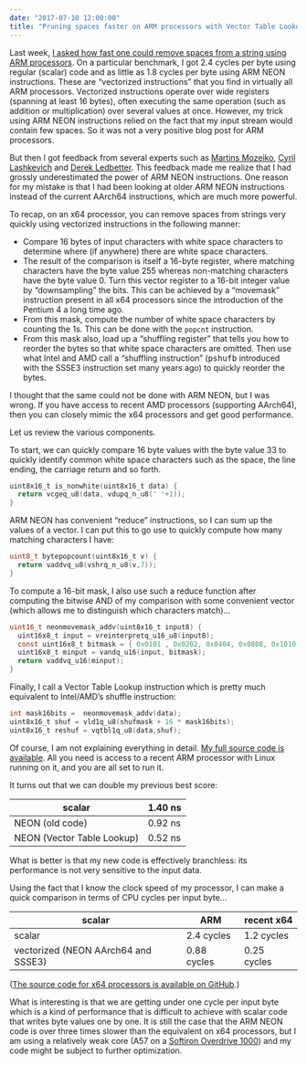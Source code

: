 ```yaml
---
date: "2017-07-10 12:00:00"
title: "Pruning spaces faster on ARM processors with Vector Table Lookups"
---
```




Last week, [I asked how fast one could remove spaces from a string using ARM processors](/lemire/blog/2017/07/03/pruning-spaces-from-strings-quickly-on-arm-processors/). On a particular benchmark, I got 2.4 cycles per byte using regular (scalar) code and as little as 1.8 cycles per byte using ARM NEON instructions. These are &ldquo;vectorized instructions&rdquo; that you find in virtually all ARM processors. Vectorized instructions operate over wide registers (spanning at least 16 bytes), often executing the same operation (such as addition or multiplication) over several values at once. However, my trick using ARM NEON instructions relied on the fact that my input stream would contain few spaces. So it was not a very positive blog post for ARM processors.

But then I got feedback from several experts such as [Martins Mozeiko](https://github.com/mmozeiko), [Cyril Lashkevich](https://speakerdeck.com/notorca) and [Derek Ledbetter](https://stackoverflow.com/users/25653/derek-ledbetter). This feedback made me realize that I had grossly underestimated the power of ARM NEON instructions. One reason for my mistake is that I had been looking at older ARM NEON instructions instead of the current AArch64 instructions, which are much more powerful.

To recap, on an x64 processor, you can remove spaces from strings very quickly using vectorized instructions in the following manner:

- Compare 16 bytes of input characters with white space characters to determine where (if anywhere) there are white space characters.
- The result of the comparison is itself a 16-byte register, where matching characters have the byte value 255 whereas non-matching characters have the byte value 0. Turn this vector register to a 16-bit integer value by &ldquo;downsampling&rdquo; the bits. This can be achieved by a &ldquo;movemask&rdquo; instruction present in all x64 processors since the introduction of the Pentium 4 a long time ago.
- From this mask, compute the number of white space characters by counting the 1s. This can be done with the `popcnt` instruction.
- From this mask also, load up a &ldquo;shuffling register&rdquo; that tells you how to reorder the bytes so that white space characters are omitted. Then use what Intel and AMD call a &ldquo;shuffling instruction&rdquo; (<tt>pshufb</tt> introduced with the SSSE3 instruction set many years ago) to quickly reorder the bytes.


I thought that the same could not be done with ARM NEON, but I was wrong. If you have access to recent AMD processors (supporting AArch64), then you can closely mimic the x64 processors and get good performance.

Let us review the various components.

To start, we can quickly compare 16 byte values with the byte value 33 to quickly identify common white space characters such as the space, the line ending, the carriage return and so forth.
```C
uint8x16_t is_nonwhite(uint8x16_t data) {
  return vcgeq_u8(data, vdupq_n_u8(' '+1));
}
```


ARM NEON has convenient &ldquo;reduce&rdquo; instructions, so I can sum up the values of a vector. I can put this to go use to quickly compute how many matching characters I have:
```C
uint8_t bytepopcount(uint8x16_t v) {
  return vaddvq_u8(vshrq_n_u8(v,7));
}
```


To compute a 16-bit mask, I also use such a reduce function after computing the bitwise AND of my comparison with some convenient vector (which allows me to distinguish which characters match)&hellip;
```C
uint16_t neonmovemask_addv(uint8x16_t input8) {
  uint16x8_t input = vreinterpretq_u16_u8(input8);
  const uint16x8_t bitmask = { 0x0101 , 0x0202, 0x0404, 0x0808, 0x1010, 0x2020, 0x4040, 0x8080 };
  uint16x8_t minput = vandq_u16(input, bitmask);
  return vaddvq_u16(minput);
}
```


Finally, I call a Vector Table Lookup instruction which is pretty much equivalent to Intel/AMD&rsquo;s shuffle instruction:
```C
int mask16bits =  neonmovemask_addv(data);
uint8x16_t shuf = vld1q_u8(shufmask + 16 * mask16bits);
uint8x16_t reshuf = vqtbl1q_u8(data,shuf);
```


Of course, I am not explaining everything in detail. [My full source code is available](https://github.com/lemire/Code-used-on-Daniel-Lemire-s-blog/tree/master/2017/07/10). All you need is access to a recent ARM processor with Linux running on it, and you are all set to run it.

It turns out that we can double my previous best score:

scalar                   |1.40 ns                  |
-------------------------|-------------------------|
NEON (old code)          |0.92 ns                  |
NEON (Vector Table Lookup)  |0.52 ns                  |


What is better is that my new code is effectively branchless: its performance is not very sensitive to the input data.

Using the fact that I know the clock speed of my processor, I can make a quick comparison in terms of CPU cycles per input byte&hellip;

scalar                   |ARM                      |recent x64               |
-------------------------|-------------------------|-------------------------|
scalar                   |2.4 cycles               |1.2 cycles               |
vectorized (NEON AArch64 and SSSE3)  |0.88 cycles              |0.25 cycles              |


([The source code for x64 processors is available on GitHub](https://github.com/lemire/despacer).)

What is interesting is that we are getting under one cycle per input byte which is a kind of performance that is difficult to achieve with scalar code that writes byte values one by one. It is still the case that the ARM NEON code is over three times slower than the equivalent on x64 processors, but I am using a relatively weak core (A57 on a [Softiron Overdrive 1000](https://softiron.com/products/overdrive-1000/)) and my code might be subject to further optimization.

